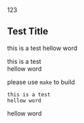 123
## Test Title

this is a test
hellow word

this is a test<br>
hellow word<br>

please use ``make`` to build<br>

```
this is a test
hellow word
```
hellow word